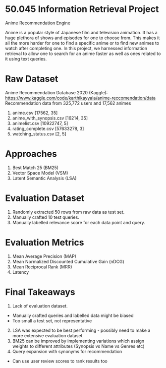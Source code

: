 # 50.045 Information Retrieval Project
Anime Recommendation Engine

Anime is a popular style of Japanese film and television animation. It has a huge plethora of shows and episodes for one to choose from. This makes it all the more harder for one to find a specific anime or to find new animes to watch after completing one. In this project, we harnessed information retrieval to allow one to search for an anime faster as well as ones related to it using text queries.

# Raw Dataset

Anime Recommendation Database 2020 (Kaggle): https://www.kaggle.com/code/karthikayyala/anime-reccomendation/data
Recommendation data from 325,772 users and 17,562 animes
1. anime.csv [17562, 35]
2. anime_with_synopsis.csv [16214, 35]
3. animelist.csv [10922747, 5]
4. rating_complete.csv [57633278, 3]
5. watching_status.csv [2, 5]

# Approaches
1. Best Match 25 (BM25)
2. Vector Space Model (VSM)
3. Latent Semantic Analysis (LSA)

# Evaluation Dataset
1. Randomly extracted 50 rows from raw data as test set.
2. Manually crafted 10 test queries.
3. Manually labelled relevance score for each data point and query.

# Evaluation Metrics
1. Mean Average Precision (MAP)
2. Mean Normalized Discounted Cumulative Gain (nDCG)
3. Mean Reciprocal Rank (MRR)
4. Latency


# Final Takeaways
1. Lack of evaluation dataset.
  - Manually crafted queries and labelled data might be biased
  - Too small a test set, not representative
2. LSA was expected to be best performing - possibly need to make a more extensive evaluation dataset
3. BM25 can be improved by implementing variations which assign weights to different attributes (Synopsis vs Name vs Genres etc)
4. Query expansion with synonyms for recommendation
  - Can use user review scores to rank results too



